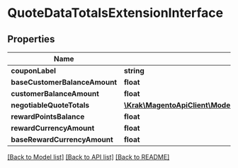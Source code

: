 # QuoteDataTotalsExtensionInterface

## Properties
Name | Type | Description | Notes
------------ | ------------- | ------------- | -------------
**couponLabel** | **string** |  | [optional] 
**baseCustomerBalanceAmount** | **float** |  | [optional] 
**customerBalanceAmount** | **float** |  | [optional] 
**negotiableQuoteTotals** | [**\Krak\MagentoApiClient\Model\NegotiableQuoteDataNegotiableQuoteTotalsInterface**](NegotiableQuoteDataNegotiableQuoteTotalsInterface.md) |  | [optional] 
**rewardPointsBalance** | **float** |  | [optional] 
**rewardCurrencyAmount** | **float** |  | [optional] 
**baseRewardCurrencyAmount** | **float** |  | [optional] 

[[Back to Model list]](../README.md#documentation-for-models) [[Back to API list]](../README.md#documentation-for-api-endpoints) [[Back to README]](../README.md)


